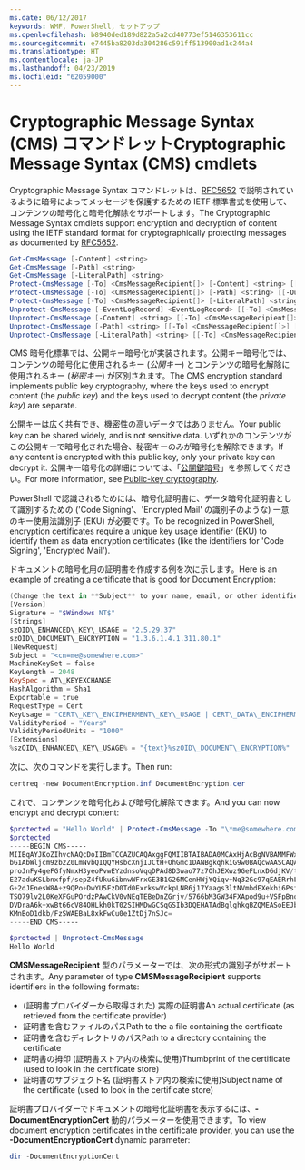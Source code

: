 ```yaml
---
ms.date: 06/12/2017
keywords: WMF, PowerShell, セットアップ
ms.openlocfilehash: b8940ded189d822a5a2cd40773ef5146353611cc
ms.sourcegitcommit: e7445ba8203da304286c591ff513900ad1c244a4
ms.translationtype: HT
ms.contentlocale: ja-JP
ms.lasthandoff: 04/23/2019
ms.locfileid: "62059000"
---
```

# <a name="cryptographic-message-syntax-cms-cmdlets"></a><span data-ttu-id="ae7ae-102">Cryptographic Message Syntax (CMS) コマンドレット</span><span class="sxs-lookup"><span data-stu-id="ae7ae-102">Cryptographic Message Syntax (CMS) cmdlets</span></span>

<span data-ttu-id="ae7ae-103">Cryptographic Message Syntax コマンドレットは、[RFC5652](https://tools.ietf.org/html/rfc5652) で説明されているように暗号によってメッセージを保護するための IETF 標準書式を使用して、コンテンツの暗号化と暗号化解除をサポートします。</span><span class="sxs-lookup"><span data-stu-id="ae7ae-103">The Cryptographic Message Syntax cmdlets support encryption and decryption of content using the IETF standard format for cryptographically protecting messages as documented by [RFC5652](https://tools.ietf.org/html/rfc5652).</span></span>

```powershell
Get-CmsMessage [-Content] <string>
Get-CmsMessage [-Path] <string>
Get-CmsMessage [-LiteralPath] <string>
Protect-CmsMessage [-To] <CmsMessageRecipient[]> [-Content] <string> [[-OutFile] <string>]
Protect-CmsMessage [-To] <CmsMessageRecipient[]> [-Path] <string> [[-OutFile] <string>]
Protect-CmsMessage [-To] <CmsMessageRecipient[]> [-LiteralPath] <string> [[-OutFile] <string>]
Unprotect-CmsMessage [-EventLogRecord] <EventLogRecord> [[-To] <CmsMessageRecipient[]>] [-IncludeContext]
Unprotect-CmsMessage [-Content] <string> [[-To] <CmsMessageRecipient[]>] [-IncludeContext]
Unprotect-CmsMessage [-Path] <string> [[-To] <CmsMessageRecipient[]>] [-IncludeContext]
Unprotect-CmsMessage [-LiteralPath] <string> [[-To] <CmsMessageRecipient[]>] [-IncludeContext]
```

<span data-ttu-id="ae7ae-104">CMS 暗号化標準では、公開キー暗号化が実装されます。公開キー暗号化では、コンテンツの暗号化に使用されるキー (*公開キー*) とコンテンツの暗号化解除に使用されるキー (*秘密キー*) が区別されます。</span><span class="sxs-lookup"><span data-stu-id="ae7ae-104">The CMS encryption standard implements public key cryptography, where the keys used to encrypt content (the *public key*) and the keys used to decrypt content (the *private key*) are separate.</span></span>

<span data-ttu-id="ae7ae-105">公開キーは広く共有でき、機密性の高いデータではありません。</span><span class="sxs-lookup"><span data-stu-id="ae7ae-105">Your public key can be shared widely, and is not sensitive data.</span></span> <span data-ttu-id="ae7ae-106">いずれかのコンテンツがこの公開キーで暗号化された場合、秘密キーのみが暗号化を解除できます。</span><span class="sxs-lookup"><span data-stu-id="ae7ae-106">If any content is encrypted with this public key, only your private key can decrypt it.</span></span> <span data-ttu-id="ae7ae-107">公開キー暗号化の詳細については、「[公開鍵暗号](https://en.wikipedia.org/wiki/Public-key_cryptography)」を参照してください。</span><span class="sxs-lookup"><span data-stu-id="ae7ae-107">For more information, see [Public-key cryptography](https://en.wikipedia.org/wiki/Public-key_cryptography).</span></span>

<span data-ttu-id="ae7ae-108">PowerShell で認識されるためには、暗号化証明書に、データ暗号化証明書として識別するための ('Code Signing'、'Encrypted Mail' の識別子のような) 一意のキー使用法識別子 (EKU) が必要です。</span><span class="sxs-lookup"><span data-stu-id="ae7ae-108">To be recognized in PowerShell, encryption certificates require a unique key usage identifier (EKU) to identify them as data encryption certificates (like the identifiers for 'Code Signing', 'Encrypted Mail').</span></span>

<span data-ttu-id="ae7ae-109">ドキュメントの暗号化用の証明書を作成する例を次に示します。</span><span class="sxs-lookup"><span data-stu-id="ae7ae-109">Here is an example of creating a certificate that is good for Document Encryption:</span></span>

```powershell
(Change the text in **Subject** to your name, email, or other identifier), and put in a file (i.e.: DocumentEncryption.inf):
[Version]
Signature = "$Windows NT$"
[Strings]
szOID\_ENHANCED\_KEY\_USAGE = "2.5.29.37"
szOID\_DOCUMENT\_ENCRYPTION = "1.3.6.1.4.1.311.80.1"
[NewRequest]
Subject = "<cn=me@somewhere.com>"
MachineKeySet = false
KeyLength = 2048
KeySpec = AT\_KEYEXCHANGE
HashAlgorithm = Sha1
Exportable = true
RequestType = Cert
KeyUsage = "CERT\_KEY\_ENCIPHERMENT\_KEY\_USAGE | CERT\_DATA\_ENCIPHERMENT\_KEY\_USAGE"
ValidityPeriod = "Years"
ValidityPeriodUnits = "1000"
[Extensions]
%szOID\_ENHANCED\_KEY\_USAGE% = "{text}%szOID\_DOCUMENT\_ENCRYPTION%"
```

<span data-ttu-id="ae7ae-110">次に、次のコマンドを実行します。</span><span class="sxs-lookup"><span data-stu-id="ae7ae-110">Then run:</span></span>
```powershell
certreq -new DocumentEncryption.inf DocumentEncryption.cer
```

<span data-ttu-id="ae7ae-111">これで、コンテンツを暗号化および暗号化解除できます。</span><span class="sxs-lookup"><span data-stu-id="ae7ae-111">And you can now encrypt and decrypt content:</span></span>

```powershell
$protected = "Hello World" | Protect-CmsMessage -To "\*me@somewhere.com\*[](mailto:*leeholm@microsoft.com*)"
$protected
-----BEGIN CMS-----
MIIBqAYJKoZIhvcNAQcDoIIBmTCCAZUCAQAxggFQMIIBTAIBADA0MCAxHjAcBgNVBAMMFWxlZWhv
bG1AbWljcm9zb2Z0LmNvbQIQQYHsbcXnjIJCtH+OhGmc1DANBgkqhkiG9w0BAQcwAASCAQAnkFHM
proJnFy4geFGfyNmxH3yeoPvwEYzdnsoVqqDPAd8D3wao77z7OhJEXwz9GeFLnxD6djKV/tF4PxR
E27aduKSLbnxfpf/sepZ4fUkuGibnwWFrxGE3B1G26MCenHWjYQiqv+Nq32Gc97qEAERrhLv6S4R
G+2dJEnesW8A+z9QPo+DwYU5FzD0Td0ExrkswVckpLNR6j17Yaags3ltNVmbdEXekhi6Psf2MLMP
TSO79lv2L0KeXFGuPOrdzPAwCkV0vNEqTEBeDnZGrjv/5766bM3GW34FXApod9u+VSFpBnqVOCBA
DVDraA6k+xwBt66cV84OHLkh0kT02SIHMDwGCSqGSIb3DQEHATAdBglghkgBZQMEASoEEJbJaiRl
KMnBoD1dkb/FzSWAEBaL8xkFwCu0e1ZtDj7nSJc=
-----END CMS-----

$protected | Unprotect-CmsMessage
Hello World
```

<span data-ttu-id="ae7ae-112">**CMSMessageRecipient** 型のパラメーターでは、次の形式の識別子がサポートされます。</span><span class="sxs-lookup"><span data-stu-id="ae7ae-112">Any parameter of type **CMSMessageRecipient** supports identifiers in the following formats:</span></span>
- <span data-ttu-id="ae7ae-113">(証明書プロバイダーから取得された) 実際の証明書</span><span class="sxs-lookup"><span data-stu-id="ae7ae-113">An actual certificate (as retrieved from the certificate provider)</span></span>
- <span data-ttu-id="ae7ae-114">証明書を含むファイルのパス</span><span class="sxs-lookup"><span data-stu-id="ae7ae-114">Path to the a file containing the certificate</span></span>
- <span data-ttu-id="ae7ae-115">証明書を含むディレクトリのパス</span><span class="sxs-lookup"><span data-stu-id="ae7ae-115">Path to a directory containing the certificate</span></span>
- <span data-ttu-id="ae7ae-116">証明書の拇印 (証明書ストア内の検索に使用)</span><span class="sxs-lookup"><span data-stu-id="ae7ae-116">Thumbprint of the certificate (used to look in the certificate store)</span></span>
- <span data-ttu-id="ae7ae-117">証明書のサブジェクト名 (証明書ストア内の検索に使用)</span><span class="sxs-lookup"><span data-stu-id="ae7ae-117">Subject name of the certificate (used to look in the certificate store)</span></span>

<span data-ttu-id="ae7ae-118">証明書プロバイダーでドキュメントの暗号化証明書を表示するには、**-DocumentEncryptionCert** 動的パラメーターを使用できます。</span><span class="sxs-lookup"><span data-stu-id="ae7ae-118">To view document encryption certificates in the certificate provider, you can use the **-DocumentEncryptionCert** dynamic parameter:</span></span>

```powershell
dir -DocumentEncryptionCert
```
